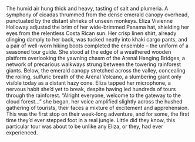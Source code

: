 The humid air hung thick and heavy, tasting of salt and plumeria.  A symphony of cicadas thrummed from the dense emerald canopy overhead, punctuated by the distant shrieks of unseen monkeys.  Eliza Vivienne Holloway adjusted the brim of her wide-brimmed Panama hat, shielding her eyes from the relentless Costa Rican sun. Her crisp linen shirt, already clinging damply to her back, was tucked neatly into khaki cargo pants, and a pair of well-worn hiking boots completed the ensemble – the uniform of a seasoned tour guide.  She stood at the edge of a weathered wooden platform overlooking the yawning chasm of the Arenal Hanging Bridges, a network of precarious walkways strung between the towering rainforest giants.  Below, the emerald canopy stretched across the valley, concealing the roiling, sulfuric breath of the Arenal Volcano, a slumbering giant only visible today as a distant hazy cone.  Eliza tapped her microphone, a nervous habit she’d yet to break, despite having led hundreds of tours through the rainforest.  “Alright everyone, welcome to the gateway to the cloud forest…” she began, her voice amplified slightly across the hushed gathering of tourists, their faces a mixture of excitement and apprehension.  This was the first stop on their week-long adventure, and for some, the first time they’d ever stepped foot in a real jungle. Little did they know, this particular tour was about to be unlike any Eliza, or they, had ever experienced.
